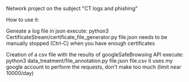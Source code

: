 Network project on the subject "CT logs and phishing"

How to use it:

Geneate a log file in json
    execute: python3 CertificateStream/certificate_file_generator.py file.json
    needs to be manually stopped (Ctrl-C) when you have enough certificates

Creation of a csv file with the results of googleSafeBrowsing API
    execute: python3 data_treatment/file_annotation.py file.json file.csv
    it uses my google account to perform the requests, don't make too much (limit near 10000/day)
